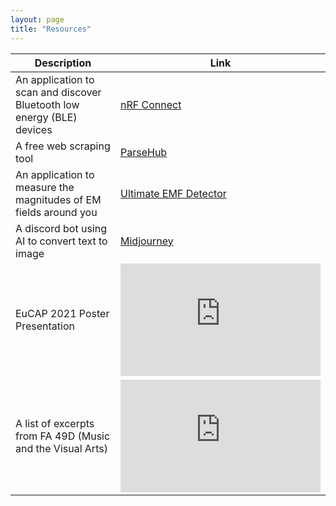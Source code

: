 ```yaml
---
layout: page
title: "Resources"
---
```

  
 <head>
</head>

<!-- Google tag (gtag.js) -->
<script async src="https://www.googletagmanager.com/gtag/js?id=G-TTC6RSBSSV"></script>
<script>
  window.dataLayer = window.dataLayer || [];
  function gtag(){dataLayer.push(arguments);}
  gtag('js', new Date());
  gtag('config', 'G-TTC6RSBSSV');
</script>

<table>
  <thead>
    <tr>
      <th>Description</th>
      <th>Link</th>
    </tr>
  </thead>
  <tbody>
    <tr>
      <td>An application to scan and discover Bluetooth low energy (BLE) devices</td>
      <td><a href="https://play.google.com/store/apps/details?id=no.nordicsemi.android.mcp&amp;hl=tr&amp;gl=US">nRF Connect</a></td>
    </tr>
    <tr>
      <td>A free web scraping tool</td>
      <td><a href="https://www.parsehub.com/">ParseHub</a></td>
    </tr>
    <tr>
      <td>An application to measure the magnitudes of EM fields around you</td>
      <td><a href="https://play.google.com/store/apps/details?id=com.mreprogramming.ultimateemfdetector&amp;hl=tr&amp;gl=US">Ultimate EMF Detector</a></td>
    </tr>
    <tr>
      <td>A discord bot using AI to convert text to image</td>
      <td><a href="https://www.midjourney.com/home/">Midjourney</a></td>
    </tr>
    <tr>
      <td>EuCAP 2021 Poster Presentation</td>
      <td>
       <div id='outerdiv' style="width:320px; overflow-x:hidden;">
        <iframe width="320" height="180" src="https://www.youtube.com/embed/ivT4r4EqRKQ" title="YouTube video player" frameborder="0" allow="accelerometer; autoplay; clipboard-write; encrypted-media; gyroscope; picture-in-picture" allowfullscreen></iframe>
       </div>
     </td>
    </tr>
    <tr>
      <td>A list of excerpts from FA 49D (Music and the Visual Arts)</td>
      <td>
       <div id='outerdiv' style="width:320px; overflow-x:hidden;"> 
        <iframe width="320" height="180" src="https://www.youtube.com/embed/videoseries?list=PLy_w9_hh-bC0twUliXaUUJExZqmtse6Pq" title="YouTube video player" frameborder="0" allow="accelerometer; autoplay; clipboard-write; encrypted-media; gyroscope; picture-in-picture" allowfullscreen></iframe>
       </div>
     </td>
    </tr>
  </tbody>
</table>

